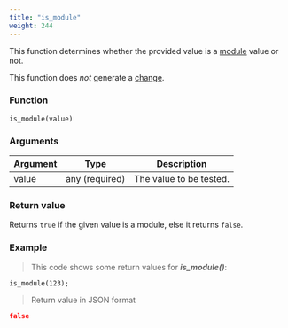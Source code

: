 ```yaml
---
title: "is_module"
weight: 244
---
```


This function determines whether the provided value is a [module](../../../modules) value or not.

This function does *not* generate a [change](../../../overview/changes).

### Function

`is_module(value)`

### Arguments

Argument | Type | Description
-------- | ---- | -----------
value | any (required) | The value to be tested.

### Return value

Returns `true` if the given value is a module, else it returns `false`.

### Example

> This code shows some return values for ***is_module()***:

```thingsdb,json_response
is_module(123);
```

> Return value in JSON format

```json
false
```
